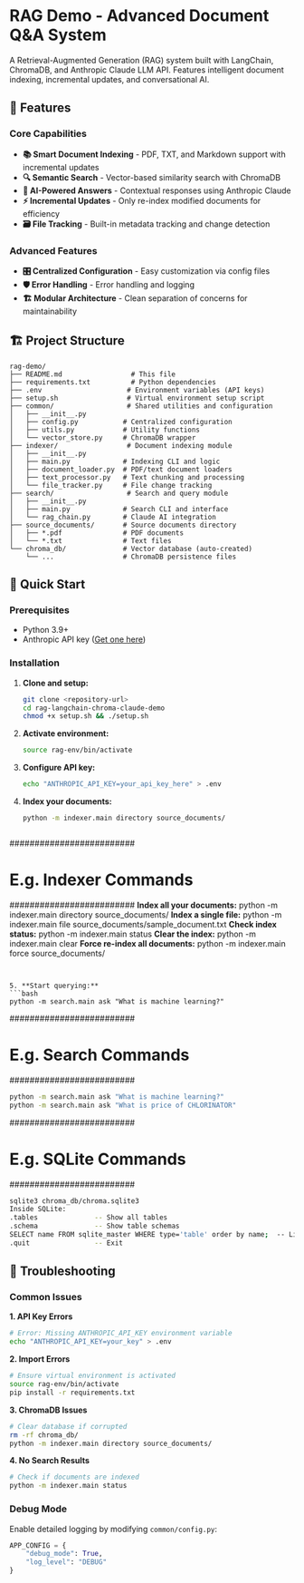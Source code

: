 # RAG Demo - Advanced Document Q&A System

A Retrieval-Augmented Generation (RAG) system built with LangChain, ChromaDB, and Anthropic Claude LLM API. Features intelligent document indexing, incremental updates, and conversational AI.

## 🎯 Features

### Core Capabilities
- **📚 Smart Document Indexing** - PDF, TXT, and Markdown support with incremental updates
- **🔍 Semantic Search** - Vector-based similarity search with ChromaDB
- **🤖 AI-Powered Answers** - Contextual responses using Anthropic Claude
- **⚡ Incremental Updates** - Only re-index modified documents for efficiency
- **🗃️ File Tracking** - Built-in metadata tracking and change detection

### Advanced Features
- **🎛️ Centralized Configuration** - Easy customization via config files
- **🛡️ Error Handling** - Error handling and logging
- **🏗️ Modular Architecture** - Clean separation of concerns for maintainability

## 🏗️ Project Structure

```
rag-demo/
├── README.md                 # This file
├── requirements.txt          # Python dependencies
├── .env                     # Environment variables (API keys)
├── setup.sh                 # Virtual environment setup script
├── common/                  # Shared utilities and configuration
│   ├── __init__.py
│   ├── config.py           # Centralized configuration
│   ├── utils.py            # Utility functions
│   └── vector_store.py     # ChromaDB wrapper
├── indexer/                 # Document indexing module
│   ├── __init__.py
│   ├── main.py             # Indexing CLI and logic
│   ├── document_loader.py  # PDF/text document loaders
│   ├── text_processor.py   # Text chunking and processing
│   └── file_tracker.py     # File change tracking
├── search/                  # Search and query module
│   ├── __init__.py
│   ├── main.py             # Search CLI and interface
│   └── rag_chain.py        # Claude AI integration
├── source_documents/       # Source documents directory
│   ├── *.pdf               # PDF documents
│   └── *.txt               # Text files
└── chroma_db/              # Vector database (auto-created)
    └── ...                 # ChromaDB persistence files
```

## 🚀 Quick Start

### Prerequisites
- Python 3.9+
- Anthropic API key ([Get one here](https://console.anthropic.com/))

### Installation

1. **Clone and setup:**
   ```bash
   git clone <repository-url>
   cd rag-langchain-chroma-claude-demo
   chmod +x setup.sh && ./setup.sh
   ```

2. **Activate environment:**
   ```bash
   source rag-env/bin/activate
   ```

3. **Configure API key:**
   ```bash
   echo "ANTHROPIC_API_KEY=your_api_key_here" > .env
   ```

4. **Index your documents:**
   ```bash
   python -m indexer.main directory source_documents/
   ```

   ```bash
#########################
# E.g. Indexer Commands #
#########################
**Index all your documents:**
python -m indexer.main directory source_documents/
**Index a single file:**
python -m indexer.main file source_documents/sample_document.txt
**Check index status:**
python -m indexer.main status
**Clear the index:**
python -m indexer.main clear
**Force re-index all documents:**
python -m indexer.main force source_documents/
   ```


5. **Start querying:**
   ```bash
   python -m search.main ask "What is machine learning?"
   ```

#########################
# E.g. Search Commands  #
#########################
   ```bash
python -m search.main ask "What is machine learning?"
python -m search.main ask "What is price of CHLORINATOR"
   ```


#########################
# E.g. SQLite Commands  #
#########################
   ```bash
sqlite3 chroma_db/chroma.sqlite3
Inside SQLite:
  .tables              -- Show all tables
  .schema              -- Show table schemas
  SELECT name FROM sqlite_master WHERE type='table' order by name;  -- List tables
  .quit                -- Exit
   ```


## 🐛 Troubleshooting

### Common Issues

**1. API Key Errors**
```bash
# Error: Missing ANTHROPIC_API_KEY environment variable
echo "ANTHROPIC_API_KEY=your_key" > .env
```

**2. Import Errors**
```bash
# Ensure virtual environment is activated
source rag-env/bin/activate
pip install -r requirements.txt
```

**3. ChromaDB Issues**
```bash
# Clear database if corrupted
rm -rf chroma_db/
python -m indexer.main directory source_documents/
```

**4. No Search Results**
```bash
# Check if documents are indexed
python -m indexer.main status
```

### Debug Mode
Enable detailed logging by modifying `common/config.py`:
```python
APP_CONFIG = {
    "debug_mode": True,
    "log_level": "DEBUG"
}
```
